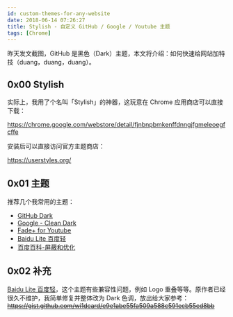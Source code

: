 ```yaml
---
id: custom-themes-for-any-website
date: 2018-06-14 07:26:27
title: Stylish - 自定义 GitHub / Google / Youtube 主题
tags: [Chrome]
---
```


昨天发文截图，GitHub 是黑色（Dark）主题，本文将介绍：如何快速给网站加特技（duang，duang，duang）。

## 0x00 Stylish

实际上，我用了个名叫「Stylish」的神器，这玩意在 Chrome 应用商店可以直接下载：

<https://chrome.google.com/webstore/detail/fjnbnpbmkenffdnngjfgmeleoegfcffe>

安装后可以直接访问官方主题商店：

<https://userstyles.org/>

## 0x01 主题

推荐几个我常用的主题：

- [GitHub Dark](http://userstyles.org/styles/37035)
- [Google - Clean Dark](http://userstyles.org/styles/144028)
- [Fade+ for Youtube](https://userstyles.org/styles/141088/fade-for-youtube)
- [Baidu Lite 百度轻](https://userstyles.org/styles/123858/baidu-lite)
- [百度百科-屏蔽和优化](http://userstyles.org/styles/130739)

## 0x02 补充

[Baidu Lite 百度轻](https://userstyles.org/styles/123858/baidu-lite)，这个主题有些兼容性问题，例如 Logo 重叠等等。原作者已经很久不维护，我简单修复并整体改为 Dark 色调，放出给大家参考：<del><https://gist.github.com/wi1dcard/e9e1abe55fa509a588c591ecb55cd8bb></del>
